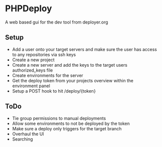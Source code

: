 # PHPDeploy

A web based gui for the dev tool from deployer.org

## Setup
* Add a user onto your target servers and make sure the user has access to any repositories via ssh keys
* Create a new project
* Create a new server and add the keys to the target users authorized_keys file
* Create environments for the server
* Get the deploy token from your projects overview within the environment panel
* Setup a POST hook to hit /deploy/{token}


## ToDo
* Tie group permissions to manual deployments
* Allow some environments to not be deployed by the token
* Make sure a deploy only triggers for the target branch
* Overhaul the UI
* Searching
